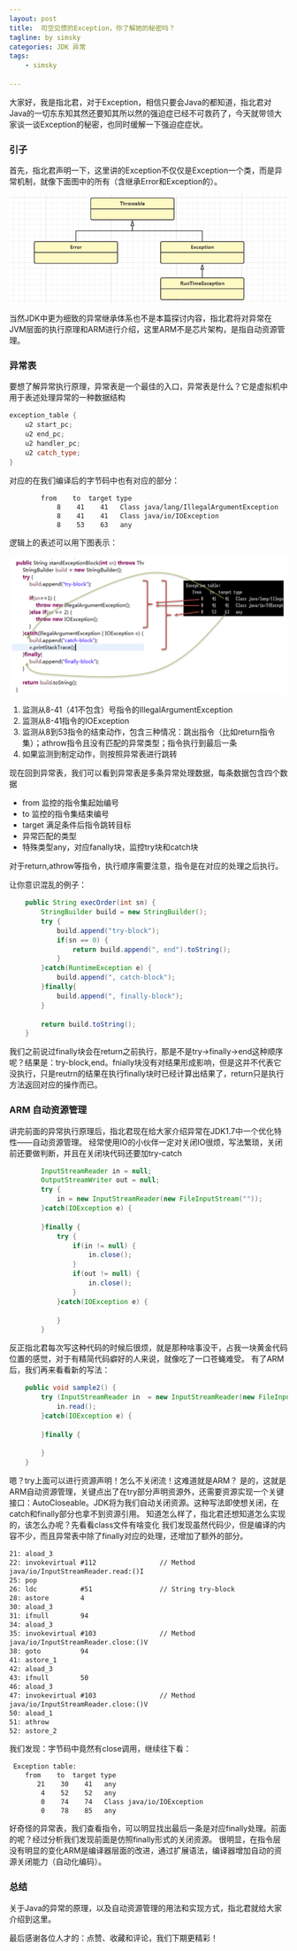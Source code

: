 ```yaml
---
layout: post
title:  司空见惯的Exception，你了解她的秘密吗？
tagline: by simsky
categories: JDK 异常
tags: 
    - simsky

---
```


大家好，我是指北君，对于Exception，相信只要会Java的都知道，指北君对Java的一切东东知其然还要知其所以然的强迫症已经不可救药了，今天就带领大家谈一谈Exception的秘密，也同时缓解一下强迫症症状。

<!--more-->
### 引子
首先，指北君声明一下，这里讲的Exception不仅仅是Exception一个类，而是异常机制，就像下面图中的所有（含继承Error和Exception的）。

![异常类图](/assets/images/2021/simsky/jdk_exception_1.png)

当然JDK中更为细致的异常继承体系也不是本篇探讨内容，指北君将对异常在JVM层面的执行原理和ARM进行介绍，这里ARM不是芯片架构，是指自动资源管理。

### 异常表
要想了解异常执行原理，异常表是一个最佳的入口，异常表是什么？它是虚拟机中用于表述处理异常的一种数据结构
```c++
exception_table {
    u2 start_pc;
    u2 end_pc;
    u2 handler_pc;
    u2 catch_type;
}
```
对应的在我们编译后的字节码中也有对应的部分：

```shell
        from    to  target type
            8    41    41   Class java/lang/IllegalArgumentException
            8    41    41   Class java/io/IOException
            8    53    63   any
```

逻辑上的表述可以用下图表示：

![异常类图](/assets/images/2021/simsky/jdk_exception_2.png)

1. 监测从8-41（41不包含）号指令的IllegalArgumentException
2. 监测从8-41指令的IOException
3. 监测从8到53指令的结束动作，包含三种情况：跳出指令（比如return指令集）；athrow指令且没有匹配的异常类型；指令执行到最后一条
4. 如果监测到制定动作，则按照异常表进行跳转

现在回到异常表，我们可以看到异常表是多条异常处理数据，每条数据包含四个数据
+ from 监控的指令集起始编号
+ to 监控的指令集结束编号
+ target 满足条件后指令跳转目标
+ 异常匹配的类型
+ 特殊类型any，对应fanally块，监控try块和catch块

对于return,athrow等指令，执行顺序需要注意，指令是在对应的处理之后执行。

让你意识混乱的例子：
```java
    public String execOrder(int sn) {
        StringBuilder build = new StringBuilder();
        try {
            build.append("try-block");
            if(sn == 0) {
                return build.append(", end").toString();
            }
        }catch(RuntimeException e) {
            build.append(", catch-block");
        }finally{
            build.append(", finally-block");
        }
        
        return build.toString();
    }
```
我们之前说过finally块会在return之前执行，那是不是try->finally->end这种顺序呢？结果是：try-block,end。fnially块没有对结果形成影响，但是这并不代表它没执行，只是reutrn的结果在执行finally块时已经计算出结果了，return只是执行方法返回对应的操作而已。

### ARM 自动资源管理
讲完前面的异常执行原理后，指北君现在给大家介绍异常在JDK1.7中一个优化特性——自动资源管理。
经常使用IO的小伙伴一定对关闭IO很烦，写法繁琐，关闭前还要做判断，并且在关闭块代码还要加try-catch

```java
        InputStreamReader in = null;
        OutputStreamWriter out = null;
        try {
            in = new InputStreamReader(new FileInputStream(""));
        }catch(IOException e) {
            
        }finally {
            try {
                if(in != null) {
                    in.close();
                }
                if(out != null) {
                    in.close();
                }
            }catch(IOException e) {
                
            }
        }
```

反正指北君每次写这种代码的时候后很烦，就是那种啥事没干，占我一块黄金代码位置的感觉，对于有精简代码癖好的人来说，就像吃了一口苍蝇难受。
有了ARM后，我们再来看看新的写法：
```java
    public void sample2() {
        try (InputStreamReader in  = new InputStreamReader(new FileInputStream(""))){
            in.read();
        }catch(IOException e) {
            
        }finally {
            
        }
    }
```
嗯？try上面可以进行资源声明！怎么不关闭流！这难道就是ARM？
是的，这就是ARM自动资源管理，关键点出了在try部分声明资源外，还需要资源实现一个关键接口：AutoCloseable。JDK将为我们自动关闭资源。这种写法即使想关闭，在catch和finally部分也拿不到资源引用。
知道怎么样了，指北君还想知道怎么实现的，该怎么办呢？先看看class文件有啥变化
我们发现虽然代码少，但是编译的内容不少，而且异常表中除了finally对应的处理，还增加了额外的部分。

```shell
21: aload_3
22: invokevirtual #112                // Method java/io/InputStreamReader.read:()I
25: pop
26: ldc           #51                 // String try-block
28: astore        4
30: aload_3
31: ifnull        94
34: aload_3
35: invokevirtual #103                // Method java/io/InputStreamReader.close:()V
38: goto          94
41: astore_1
42: aload_3
43: ifnull        50
46: aload_3
47: invokevirtual #103                // Method java/io/InputStreamReader.close:()V
50: aload_1
51: athrow
52: astore_2
```
我们发现：字节码中竟然有close调用，继续往下看：

```shell
 Exception table:
    from    to  target type
       21    30    41   any
        4    52    52   any
        0    74    74   Class java/io/IOException
        0    78    85   any
```
好奇怪的异常表，我们查看指令，可以明显找出最后一条是对应finally处理。前面的呢？经过分析我们发现前面是仿照finally形式的关闭资源。
很明显，在指令层没有明显的变化ARM是编译器层面的改进，通过扩展语法，编译器增加自动的资源关闭能力（自动化编码）。



### 总结

关于Java的异常的原理，以及自动资源管理的用法和实现方式，指北君就给大家介绍到这里。

最后感谢各位人才的：点赞、收藏和评论，我们下期更精彩！

